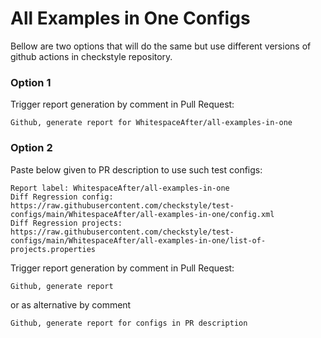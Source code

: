 # All Examples in One Configs

Bellow are two options that will do the same but use different versions
of github actions in checkstyle repository.


### Option 1
Trigger report generation by comment in Pull Request:
```
Github, generate report for WhitespaceAfter/all-examples-in-one
```

### Option 2

Paste below given to PR description to use such test configs:
```
Report label: WhitespaceAfter/all-examples-in-one
Diff Regression config: https://raw.githubusercontent.com/checkstyle/test-configs/main/WhitespaceAfter/all-examples-in-one/config.xml
Diff Regression projects: https://raw.githubusercontent.com/checkstyle/test-configs/main/WhitespaceAfter/all-examples-in-one/list-of-projects.properties
```

Trigger report generation by comment in Pull Request:
```
Github, generate report
```
or as alternative by comment
```
Github, generate report for configs in PR description
```

